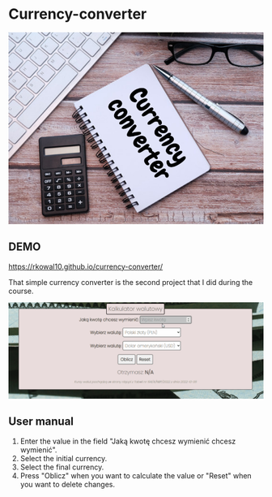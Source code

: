 # **Currency-converter**
![calculator](https://github.com/Rkowal10/currency-converter/blob/main/images/CurrencyConverter.png?raw=true)

## DEMO
https://rkowal10.github.io/currency-converter/

That simple currency converter is the second project that I did during the course.

![animation](images/Animation.gif)

## User manual
1. Enter the value in the field "Jaką kwotę chcesz wymienić chcesz wymienić".
2. Select the initial currency.
2. Select the final currency.
3. Press "Oblicz" when you want to calculate the value or "Reset" when you want to delete changes.
